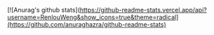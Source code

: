 [![Anurag's github stats](https://github-readme-stats.vercel.app/api?username=RenlouWeng&show_icons=true&theme=radical](https://github.com/anuraghazra/github-readme-stats)
